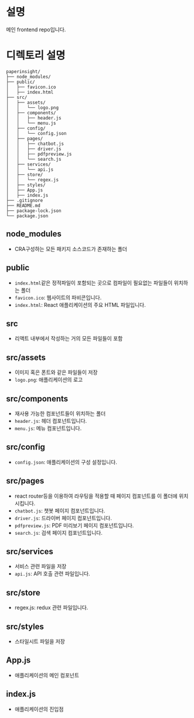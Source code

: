 # 설명
메인 frontend repo입니다.

# 디렉토리 설명

```
paperinsight/
├── node_modules/
├── public/
│   ├── favicon.ico
│   ├── index.html
├── src/
│   ├── assets/
│   │   └── logo.png
│   ├── components/
│   │   ├── header.js
│   │   └── menu.js
│   ├── config/
│   │   └── config.json
│   ├── pages/
│   │   ├── chatbot.js
│   │   ├── driver.js
│   │   ├── pdfpreview.js
│   │   └── search.js
│   ├── services/
│   │   └── api.js
│   ├── store/
│   │   └── regex.js
│   ├── styles/
│   ├── App.js
│   ├── index.js
├── .gitignore
├── README.md
├── package-lock.json
└── package.json
```

## node_modules
- CRA구성하는 모든 패키지 소스코드가 존재하는 폴더

## public
- `index.html`같은 정적파일이 포함되는 곳으로 컴파일이 필요없는 파일들이 위치하는 폴더
- `favicon.ico`: 웹사이트의 파비콘입니다.
- `index.html`: React 애플리케이션의 주요 HTML 파일입니다.

## src
- 리액트 내부에서 작성하는 거의 모든 파일들이 포함

## src/assets
- 이미지 혹은 폰트와 같은 파일들이 저장
- `logo.png`: 애플리케이션의 로고

## src/components
- 재사용 가능한 컴포넌트들이 위치하는 폴더
- `header.js`: 헤더 컴포넌트입니다.
- `menu.js`: 메뉴 컴포넌트입니다.

## src/config
- `config.json`: 애플리케이션의 구성 설정입니다.

## src/pages
- react router등을 이용하여 라우팅을 적용할 때 페이지 컴포넌트를 이 폴더에 위치시킵니다.
- `chatbot.js`: 챗봇 페이지 컴포넌트입니다.
- `driver.js`: 드라이버 페이지 컴포넌트입니다.
- `pdfpreview.js`: PDF 미리보기 페이지 컴포넌트입니다.
- `search.js`: 검색 페이지 컴포넌트입니다.

## src/services
- 서비스 관련 파일을 저장
- `api.js`: API 호출 관련 파일입니다.

## src/store
- regex.js: redux 관련 파일입니다.

## src/styles
- 스타일시트 파일을 저장

## App.js
- 애플리케이션의 메인 컴포넌트

## index.js
- 애플리케이션의 진입점
